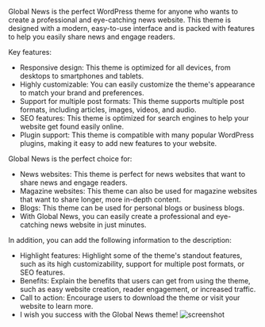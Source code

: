 Global News is the perfect WordPress theme for anyone who wants to create a professional and eye-catching news website. This theme is designed with a modern, easy-to-use interface and is packed with features to help you easily share news and engage readers.

Key features:

* Responsive design: This theme is optimized for all devices, from desktops to smartphones and tablets.
* Highly customizable: You can easily customize the theme's appearance to match your brand and preferences.
* Support for multiple post formats: This theme supports multiple post formats, including articles, images, videos, and audio.
* SEO features: This theme is optimized for search engines to help your website get found easily online.
* Plugin support: This theme is compatible with many popular WordPress plugins, making it easy to add new features to your website.

  
Global News is the perfect choice for:

* News websites: This theme is perfect for news websites that want to share news and engage readers.
* Magazine websites: This theme can also be used for magazine websites that want to share longer, more in-depth content.
* Blogs: This theme can be used for personal blogs or business blogs.
* With Global News, you can easily create a professional and eye-catching news website in just minutes.


In addition, you can add the following information to the description:

* Highlight features: Highlight some of the theme's standout features, such as its high customizability, support for multiple post formats, or SEO features.
* Benefits: Explain the benefits that users can get from using the theme, such as easy website creation, reader engagement, or increased traffic.
* Call to action: Encourage users to download the theme or visit your website to learn more.
* I wish you success with the Global News theme!
![screenshot](https://github.com/vanhuong04/Global-News_theme_WP/assets/155074947/33c20e47-28a2-4ed2-81c0-5eff43280eb7)


